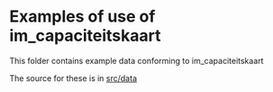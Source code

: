 # Examples of use of im_capaciteitskaart

This folder contains example data conforming to im_capaciteitskaart

The source for these is in [src/data](../src/data/examples)
